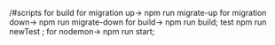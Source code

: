 /#scripts for build 
for migration up-> npm run  migrate-up
for migration down-> npm run  migrate-down 
for build-> npm run build;
test npm run newTest ; 
for nodemon-> npm run start;
